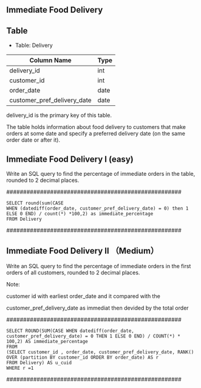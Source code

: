 ## Immediate Food Delivery 

## Table
* Table: Delivery

| Column Name                 | Type    |
---- | ---
| delivery_id                 | int     |
| customer_id                 | int     |
| order_date                  | date    |
| customer_pref_delivery_date | date    |

delivery_id is the primary key of this table.

The table holds information about food delivery to customers that make orders at some date and specify a preferred delivery date (on the same order date or after it).

##  Immediate Food Delivery I (easy)

Write an SQL query to find the percentage of immediate orders in the table, rounded to 2 decimal places.

####################################################
```
SELECT round(sum(CASE
WHEN (datediff(order_date, customer_pref_delivery_date) = 0) then 1
ELSE 0 END) / count(*) *100,2) as immediate_percentage
FROM Delivery
```
####################################################

## Immediate Food Delivery II （Medium）

Write an SQL query to find the percentage of immediate orders in the first orders of all customers, rounded to 2 decimal places.

Note:

customer id with earliest order_date and it compared with the

customer_pref_delivery_date as immediat then devided by the total order

####################################################
```
SELECT ROUND(SUM(CASE WHEN datediff(order_date, customer_pref_delivery_date) = 0 THEN 1 ELSE 0 END) / COUNT(*) * 100,2) AS immediate_percentage
FROM
(SELECT customer_id , order_date, customer_pref_delivery_date, RANK() OVER (partition BY customer_id ORDER BY order_date) AS r
FROM Delivery) AS u_cuid
WHERE r =1
```
####################################################
